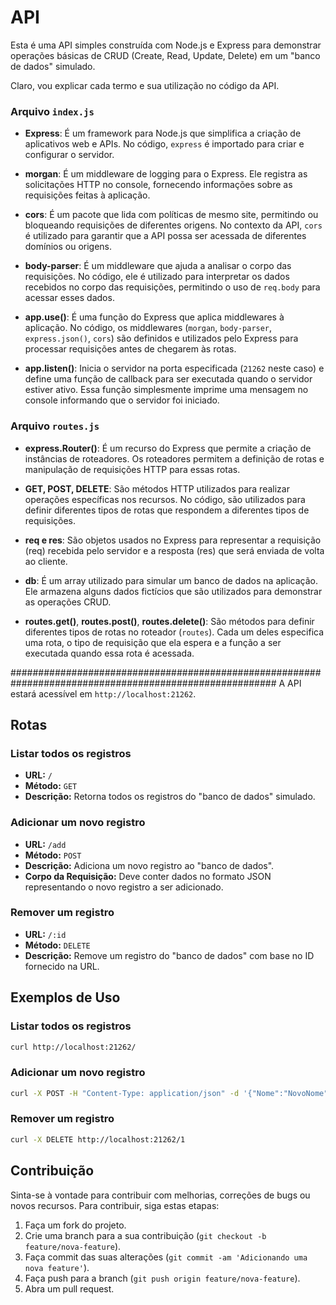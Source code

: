 # API

Esta é uma API simples construída com Node.js e Express para demonstrar operações básicas de CRUD (Create, Read, Update, Delete) em um "banco de dados" simulado.

Claro, vou explicar cada termo e sua utilização no código da API.

### Arquivo `index.js`

- **Express**: É um framework para Node.js que simplifica a criação de aplicativos web e APIs. No código, `express` é importado para criar e configurar o servidor.

- **morgan**: É um middleware de logging para o Express. Ele registra as solicitações HTTP no console, fornecendo informações sobre as requisições feitas à aplicação.

- **cors**: É um pacote que lida com políticas de mesmo site, permitindo ou bloqueando requisições de diferentes origens. No contexto da API, `cors` é utilizado para garantir que a API possa ser acessada de diferentes domínios ou origens.

- **body-parser**: É um middleware que ajuda a analisar o corpo das requisições. No código, ele é utilizado para interpretar os dados recebidos no corpo das requisições, permitindo o uso de `req.body` para acessar esses dados.

- **app.use()**: É uma função do Express que aplica middlewares à aplicação. No código, os middlewares (`morgan`, `body-parser`, `express.json()`, `cors`) são definidos e utilizados pelo Express para processar requisições antes de chegarem às rotas.

- **app.listen()**: Inicia o servidor na porta especificada (`21262` neste caso) e define uma função de callback para ser executada quando o servidor estiver ativo. Essa função simplesmente imprime uma mensagem no console informando que o servidor foi iniciado.

### Arquivo `routes.js`

- **express.Router()**: É um recurso do Express que permite a criação de instâncias de roteadores. Os roteadores permitem a definição de rotas e manipulação de requisições HTTP para essas rotas.

- **GET, POST, DELETE**: São métodos HTTP utilizados para realizar operações específicas nos recursos. No código, são utilizados para definir diferentes tipos de rotas que respondem a diferentes tipos de requisições.

- **req e res**: São objetos usados no Express para representar a requisição (req) recebida pelo servidor e a resposta (res) que será enviada de volta ao cliente.

- **db**: É um array utilizado para simular um banco de dados na aplicação. Ele armazena alguns dados fictícios que são utilizados para demonstrar as operações CRUD.

- **routes.get()**, **routes.post()**, **routes.delete()**: São métodos para definir diferentes tipos de rotas no roteador (`routes`). Cada um deles especifica uma rota, o tipo de requisição que ela espera e a função a ser executada quando essa rota é acessada.

########################################################################################################
A API estará acessível em `http://localhost:21262`.

## Rotas

### Listar todos os registros

- **URL:** `/`
- **Método:** `GET`
- **Descrição:** Retorna todos os registros do "banco de dados" simulado.

### Adicionar um novo registro

- **URL:** `/add`
- **Método:** `POST`
- **Descrição:** Adiciona um novo registro ao "banco de dados".
- **Corpo da Requisição:** Deve conter dados no formato JSON representando o novo registro a ser adicionado.

### Remover um registro

- **URL:** `/:id`
- **Método:** `DELETE`
- **Descrição:** Remove um registro do "banco de dados" com base no ID fornecido na URL.

## Exemplos de Uso

### Listar todos os registros

```bash
curl http://localhost:21262/
```

### Adicionar um novo registro

```bash
curl -X POST -H "Content-Type: application/json" -d '{"Nome":"NovoNome", "Idade":"25"}' http://localhost:21262/add
```

### Remover um registro

```bash
curl -X DELETE http://localhost:21262/1
```

## Contribuição

Sinta-se à vontade para contribuir com melhorias, correções de bugs ou novos recursos. Para contribuir, siga estas etapas:

1. Faça um fork do projeto.
2. Crie uma branch para a sua contribuição (`git checkout -b feature/nova-feature`).
3. Faça commit das suas alterações (`git commit -am 'Adicionando uma nova feature'`).
4. Faça push para a branch (`git push origin feature/nova-feature`).
5. Abra um pull request.

